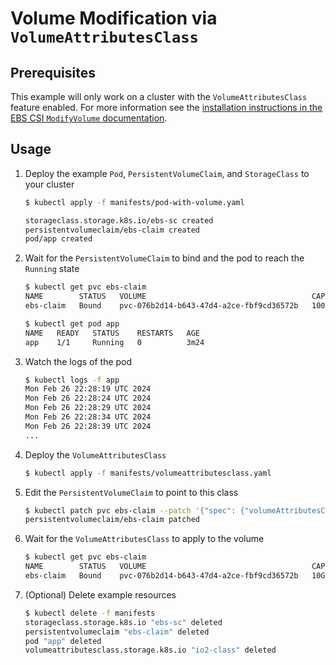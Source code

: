# Volume Modification via `VolumeAttributesClass`

## Prerequisites

This example will only work on a cluster with the `VolumeAttributesClass` feature enabled. For more information see the [installation instructions in the EBS CSI `ModifyVolume` documentation](/docs/modify-volume.md).

## Usage

1. Deploy the example `Pod`, `PersistentVolumeClaim`, and `StorageClass` to your cluster
    ```sh
    $ kubectl apply -f manifests/pod-with-volume.yaml

    storageclass.storage.k8s.io/ebs-sc created
    persistentvolumeclaim/ebs-claim created
    pod/app created
    ```

2. Wait for the `PersistentVolumeClaim` to bind and the pod to reach the `Running` state
    ```sh
    $ kubectl get pvc ebs-claim
    NAME        STATUS   VOLUME                                     CAPACITY   ACCESS MODES   STORAGECLASS   VOLUMEATTRIBUTESCLASS   AGE
    ebs-claim   Bound    pvc-076b2d14-b643-47d4-a2ce-fbf9cd36572b   100Gi      RWO            ebs-sc         <unset>                 2m51s
    
    $ kubectl get pod app
    NAME   READY   STATUS    RESTARTS   AGE
    app    1/1     Running   0          3m24
    ```

3. Watch the logs of the pod
    ```sh
    $ kubectl logs -f app
    Mon Feb 26 22:28:19 UTC 2024
    Mon Feb 26 22:28:24 UTC 2024
    Mon Feb 26 22:28:29 UTC 2024
    Mon Feb 26 22:28:34 UTC 2024
    Mon Feb 26 22:28:39 UTC 2024
    ...
    ```
4. Deploy the `VolumeAttributesClass`
    ```sh
    $ kubectl apply -f manifests/volumeattributesclass.yaml
    ```

5. Edit the `PersistentVolumeClaim` to point to this class
    ```sh
    $ kubectl patch pvc ebs-claim --patch '{"spec": {"volumeAttributesClassName": "io2-class"}}'
    persistentvolumeclaim/ebs-claim patched
    ```

6. Wait for the `VolumeAttributesClass` to apply to the volume
    ```sh
    $ kubectl get pvc ebs-claim
    NAME        STATUS   VOLUME                                     CAPACITY   ACCESS MODES   STORAGECLASS   VOLUMEATTRIBUTESCLASS   AGE
    ebs-claim   Bound    pvc-076b2d14-b643-47d4-a2ce-fbf9cd36572b   10Gi      RWO            ebs-sc         io2-class               5m54s
    ```

7. (Optional) Delete example resources
    ```sh
    $ kubectl delete -f manifests 
    storageclass.storage.k8s.io "ebs-sc" deleted
    persistentvolumeclaim "ebs-claim" deleted
    pod "app" deleted
    volumeattributesclass.storage.k8s.io "io2-class" deleted
    ```
